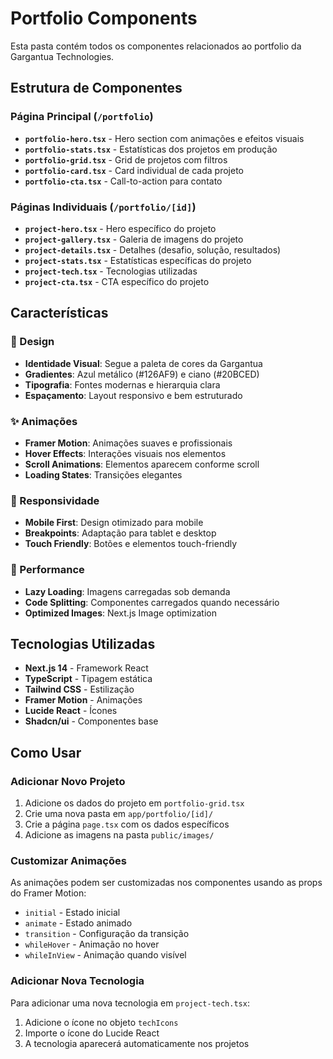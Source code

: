 # Portfolio Components

Esta pasta contém todos os componentes relacionados ao portfolio da Gargantua Technologies.

## Estrutura de Componentes

### Página Principal (`/portfolio`)
- **`portfolio-hero.tsx`** - Hero section com animações e efeitos visuais
- **`portfolio-stats.tsx`** - Estatísticas dos projetos em produção
- **`portfolio-grid.tsx`** - Grid de projetos com filtros
- **`portfolio-card.tsx`** - Card individual de cada projeto
- **`portfolio-cta.tsx`** - Call-to-action para contato

### Páginas Individuais (`/portfolio/[id]`)
- **`project-hero.tsx`** - Hero específico do projeto
- **`project-gallery.tsx`** - Galeria de imagens do projeto
- **`project-details.tsx`** - Detalhes (desafio, solução, resultados)
- **`project-stats.tsx`** - Estatísticas específicas do projeto
- **`project-tech.tsx`** - Tecnologias utilizadas
- **`project-cta.tsx`** - CTA específico do projeto

## Características

### 🎨 Design
- **Identidade Visual**: Segue a paleta de cores da Gargantua
- **Gradientes**: Azul metálico (#126AF9) e ciano (#20BCED)
- **Tipografia**: Fontes modernas e hierarquia clara
- **Espaçamento**: Layout responsivo e bem estruturado

### ✨ Animações
- **Framer Motion**: Animações suaves e profissionais
- **Hover Effects**: Interações visuais nos elementos
- **Scroll Animations**: Elementos aparecem conforme scroll
- **Loading States**: Transições elegantes

### 📱 Responsividade
- **Mobile First**: Design otimizado para mobile
- **Breakpoints**: Adaptação para tablet e desktop
- **Touch Friendly**: Botões e elementos touch-friendly

### 🚀 Performance
- **Lazy Loading**: Imagens carregadas sob demanda
- **Code Splitting**: Componentes carregados quando necessário
- **Optimized Images**: Next.js Image optimization

## Tecnologias Utilizadas

- **Next.js 14** - Framework React
- **TypeScript** - Tipagem estática
- **Tailwind CSS** - Estilização
- **Framer Motion** - Animações
- **Lucide React** - Ícones
- **Shadcn/ui** - Componentes base

## Como Usar

### Adicionar Novo Projeto

1. Adicione os dados do projeto em `portfolio-grid.tsx`
2. Crie uma nova pasta em `app/portfolio/[id]/`
3. Crie a página `page.tsx` com os dados específicos
4. Adicione as imagens na pasta `public/images/`

### Customizar Animações

As animações podem ser customizadas nos componentes usando as props do Framer Motion:
- `initial` - Estado inicial
- `animate` - Estado animado
- `transition` - Configuração da transição
- `whileHover` - Animação no hover
- `whileInView` - Animação quando visível

### Adicionar Nova Tecnologia

Para adicionar uma nova tecnologia em `project-tech.tsx`:
1. Adicione o ícone no objeto `techIcons`
2. Importe o ícone do Lucide React
3. A tecnologia aparecerá automaticamente nos projetos
